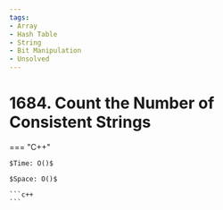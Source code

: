 ```yaml
---
tags:
- Array
- Hash Table
- String
- Bit Manipulation
- Unsolved
---
```



# 1684. Count the Number of Consistent Strings

=== "C++"

    $Time: O()$

    $Space: O()$

    ```c++
    ```